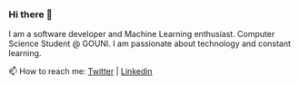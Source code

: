 ### Hi there 👋
I am a software developer and Machine Learning enthusiast.
Computer Science Student @ GOUNI. I am passionate about technology and constant learning.
<p>📫 How to reach me: <a href='https://twitter.com/Petec0x0'>Twitter</a> | <a href='https://www.linkedin.com/in/onyedikachi-udeh-671a46184/'>Linkedin</a></p>

<!--
**Petec0x0/Petec0x0** is a ✨ _special_ ✨ repository because its `README.md` (this file) appears on your GitHub profile.

Here are some ideas to get you started:

- 🔭 I’m currently working on ...
- 🌱 I’m currently learning ...
- 👯 I’m looking to collaborate on ...
- 🤔 I’m looking for help with ...
- 💬 Ask me about ...
- 📫 How to reach me: ...
- 😄 Pronouns: ...
- ⚡ Fun fact: ...
-->
